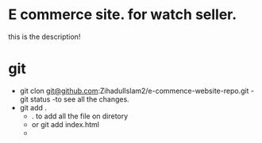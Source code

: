 # E commerce site. for watch seller.

this is the description!

# git

- git clon git@github.com:ZihadulIslam2/e-commence-website-repo.git
  -git status
  -to see all the changes.
- git add .
  - . to add all the file on diretory
  - or git add index.html
  -
